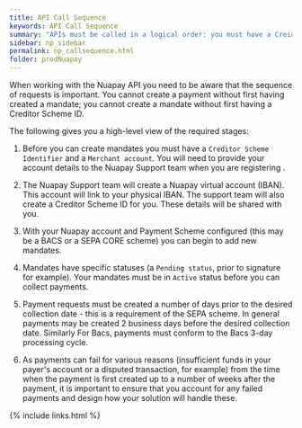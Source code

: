 ```yaml
---
title: API Call Sequence
keywords: API Call Sequence
summary: "APIs must be called in a logical order: you must have a Creidtor Scheme ID before you create a mandate. You cannot create a payment without first creating a mandate. "
sidebar: np_sidebar
permalink: np_callsequence.html
folder: prodNuapay
---
```


<p>When working with the Nuapay API you need to be aware that the sequence of requests is important. You cannot create a payment without first having created a mandate; you cannot create a mandate without first having a Creditor Scheme ID.</p>

<p>The following gives you a high-level view of the required stages:</p>

1. Before you can create mandates you must have a `Creditor Scheme Identifier` and a `Merchant account`. You will need to provide your account details to the Nuapay Support team when you are registering .

1. The Nuapay Support team will create a Nuapay virtual account (IBAN). This account will link to your physical IBAN. The support team will also create a Creditor Scheme ID for you. These details will be shared with you.
1. With your Nuapay account and Payment Scheme configured (this may be a BACS or a SEPA CORE scheme) you can begin to add new mandates.
1. Mandates have specific statuses (a `Pending status`, prior to signature for example). Your mandates must be in `Active` status before you can collect payments.
1. Payment requests must be created a number of days prior to the desired collection date - this is a requirement of the SEPA scheme. In general payments may be created 2 business days before the desired collection date. Similarly For Bacs, payments must conform to the Bacs 3-day processing cycle.
1. As payments can fail for various reasons (insufficient funds in your payer's account or a disputed transaction, for example) from the time when the payment is first created up to a number of weeks after the payment, it is important to ensure that you account for any failed payments and design how your solution will handle these.

{% include links.html %}
